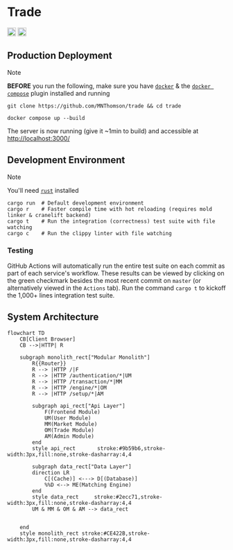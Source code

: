 # Trade

[<img alt="github" src="https://img.shields.io/badge/github-MNThomson/trade-bc3f48?style=for-the-badge&labelColor=555555&logo=github" height="20">](https://github.com/MNThomson/trade)
[<img alt="build status" src="https://img.shields.io/github/actions/workflow/status/MNThomson/trade/ci.yml?branch=master&style=for-the-badge&logo=githubactions&logoColor=white" height="20">](https://github.com/MNThomson/trade/actions?query=branch%3Amaster)

## Production Deployment

> [!NOTE]
> **BEFORE** you run the following, make sure you have [`docker`](https://docs.docker.com/engine/install/) & the [`docker compose`](https://docs.docker.com/compose/install/#scenario-two-install-the-compose-plugin) plugin installed and running

```shell
git clone https://github.com/MNThomson/trade && cd trade

docker compose up --build
```

The server is now running (give it ~1min to build) and accessible at [http://localhost:3000/](http://localhost:3000/)

## Development Environment

> [!NOTE]
> You'll need [`rust`](https://www.rust-lang.org/learn/get-started) installed

```shell
cargo run  # Default development environment
cargo r    # Faster compile time with hot reloading (requires mold linker & cranelift backend)
cargo t    # Run the integration (correctness) test suite with file watching
cargo c    # Run the clippy linter with file watching
```

### Testing

GitHub Actions will automatically run the entire test suite on each commit as part of each service's workflow. These results can be viewed by clicking on the green checkmark besides the most recent commit on `master` (or alternatively viewed in the `Actions` tab). Run the command `cargo t` to kickoff the 1,000+ lines integration test suite.

## System Architecture

```mermaid
flowchart TD
    CB[Client Browser]
    CB -->|HTTP| R

    subgraph monolith_rect["Modular Monolith"]
        R{{Router}}
        R --> |HTTP /|F
        R --> |HTTP /authentication/*|UM
        R --> |HTTP /transaction/*|MM
        R --> |HTTP /engine/*|OM
        R --> |HTTP /setup/*|AM

        subgraph api_rect["Api Layer"]
            F(Frontend Module)
            UM(User Module)
            MM(Market Module)
            OM(Trade Module)
            AM(Admin Module)
        end
        style api_rect       stroke:#9b59b6,stroke-width:3px,fill:none,stroke-dasharray:4,4

        subgraph data_rect["Data Layer"]
        direction LR
            C[(Cache)] <---> D[(Database)]
            %%D <--> ME(Matching Engine)
        end
        style data_rect     stroke:#2ecc71,stroke-width:3px,fill:none,stroke-dasharray:4,4
        UM & MM & OM & AM --> data_rect


    end
    style monolith_rect stroke:#CE422B,stroke-width:3px,fill:none,stroke-dasharray:4,4
```
